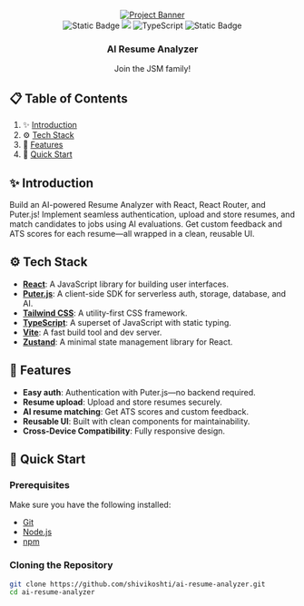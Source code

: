 <div align="center">
  <br />
    <a href="https://www.youtube.com/watch?v=iYOz165wGkQ" target="_blank">
      <img src="public/readme/hero.webp" alt="Project Banner">
    </a>
  <br />

  <div>
    <img alt="Static Badge" src="https://img.shields.io/badge/React-4c84f3?style=for-the-badge&logo=react&logoColor=white">
    <img src="https://img.shields.io/badge/-Tailwind-38B2AC?style=for-the-badge&logo=tailwind-css&logoColor=white" />
    <img src="https://img.shields.io/badge/-TypeScript-black?style=for-the-badge&logoColor=white&logo=typescript&color=3178C6" alt="TypeScript" />
    <img alt="Static Badge" src="https://img.shields.io/badge/Puter.js-181758?style=for-the-badge&logoColor=white">
  </div>

  <h3 align="center">AI Resume Analyzer</h3>

   <div align="center">
     Join the JSM family!
    </div>
</div>

## 📋 Table of Contents

1. ✨ [Introduction](#introduction)
2. ⚙️ [Tech Stack](#tech-stack)
3. 🔋 [Features](#features)
4. 🤸 [Quick Start](#quick-start)

## ✨ Introduction

Build an AI-powered Resume Analyzer with React, React Router, and Puter.js! Implement seamless authentication, upload and store resumes, and match candidates to jobs using AI evaluations. Get custom feedback and ATS scores for each resume—all wrapped in a clean, reusable UI.

## ⚙️ Tech Stack

- **[React](https://react.dev/)**: A JavaScript library for building user interfaces.
- **[Puter.js](https://jsm.dev/resumind-puterjs)**: A client-side SDK for serverless auth, storage, database, and AI.
- **[Tailwind CSS](https://tailwindcss.com/)**: A utility-first CSS framework.
- **[TypeScript](https://www.typescriptlang.org/)**: A superset of JavaScript with static typing.
- **[Vite](https://vite.dev/)**: A fast build tool and dev server.
- **[Zustand](https://github.com/pmndrs/zustand)**: A minimal state management library for React.

## 🔋 Features

- **Easy auth**: Authentication with Puter.js—no backend required.
- **Resume upload**: Upload and store resumes securely.
- **AI resume matching**: Get ATS scores and custom feedback.
- **Reusable UI**: Built with clean components for maintainability.
- **Cross-Device Compatibility**: Fully responsive design.

## 🤸 Quick Start

### Prerequisites

Make sure you have the following installed:

- [Git](https://git-scm.com/)
- [Node.js](https://nodejs.org/en)
- [npm](https://www.npmjs.com/)

### Cloning the Repository

```bash
git clone https://github.com/shivikoshti/ai-resume-analyzer.git
cd ai-resume-analyzer
